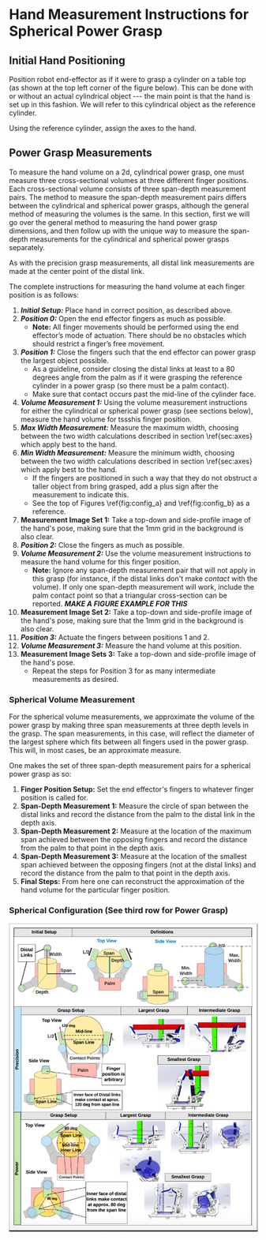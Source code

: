 # Hand Measurement Instructions for Spherical Power Grasp

## Initial Hand Positioning

Position robot end-effector as if it were to grasp a cylinder on a table top (as shown at the top left corner of the figure below). This can be done with or without an actual cylindrical object --- the main point is that the hand is set up in this fashion. We will refer to this cylindrical object as the reference cylinder.

Using the reference cylinder, assign the axes to the hand.


## Power Grasp Measurements

To measure the hand volume on a 2d, cylindrical power grasp, one must measure three cross-sectional volumes at three different finger positions. Each cross-sectional volume consists of three span-depth measurement pairs. The method to measure the span-depth measurement pairs differs between the cylindrical and spherical power grasps, although the general method of measuring the volumes is the same. In this section, first we will go over the general method to measuring the hand power grasp dimensions, and then follow up with the unique way to measure the span-depth measurements for the cylindrical and spherical power grasps separately.

As with the precision grasp measurements, all distal link measurements are made at the center point of the distal link.

The complete instructions for measuring the hand volume at each finger position is as follows:

1. ***Initial Setup:*** Place hand in correct position, as described above.
2. ***Position 0:*** Open the end effector fingers as much as  possible.
	- **Note:** All  finger  movements  should  be  performed using the end effector’s mode of actuation. There  should  be  no obstacles  which  should  restrict a finger’s free movement.
3. ***Position 1:*** Close the fingers such that the end effector can power grasp the largest object possible. 
    - As a guideline, consider closing the distal links at least to a 80 degrees angle from the palm as if it were grasping the reference cylinder in a power grasp (so there must be a palm contact).
    - Make sure that contact occurs past the mid-line of the cylinder face.
4. ***Volume Measurement 1:*** Using the volume measurement instructions for either the cylindrical or spherical power grasp (see sections below), measure the hand volume for tssshis finger position. 
5. ***Max Width Measurement:*** Measure the maximum width, choosing between the two width calculations described in section \ref{sec:axes} which apply best to the hand.
6. ***Min Width Measurement:*** Measure the minimum width, choosing between the two width calculations described in section \ref{sec:axes} which apply best to the hand.
	- If the fingers are positioned in such a way that they do not obstruct a taller object from bring grasped, add a plus sign after the measurement to indicate this.
    - See the top of Figures \ref{fig:config_a} and \ref{fig:config_b} as a reference.
7. **Measurement Image Set 1:** Take a top-down and side-profile image of the hand's pose, making sure that the 1mm grid in the background is also clear.
8. ***Position 2:*** Close the fingers as much as possible.
9. ***Volume Measurement 2:*** Use the volume measurement instructions to measure the hand volume for this finger position. 
	- **Note:** Ignore any span-depth measurement pair that will not apply in this grasp (for instance, if the distal links don't make *contact* with the volume). If only one span-depth measurement will work, include the palm contact point so that a triangular cross-section can be reported. ***MAKE A FIGURE EXAMPLE FOR THIS***
10. **Measurement Image Set 2:** Take a top-down and side-profile image of the hand's pose, making sure that the 1mm grid in the background is also clear.
11. ***Position 3:*** Actuate the fingers between positions 1 and 2.
12. ***Volume Measurement 3:*** Measure the hand volume at this position.
13. **Measurement Image Sets 3:** Take a top-down and side-profile image of the hand's pose.
    - Repeat the steps for Position 3 for as many intermediate measurements as desired.

### Spherical Volume Measurement

For the spherical volume measurements, we approximate the volume of the power grasp by making three span measurements at three depth levels in the grasp. The span measurements, in this case, will reflect the diameter of the largest sphere which fits between all fingers used in the power grasp. This will, in most cases, be an approximate measure.

One makes the set of three span-depth measurement pairs for a spherical power grasp as so: 

1. **Finger Position Setup:** Set the end effector's fingers to whatever finger position is called for.
2. **Span-Depth Measurement 1:** Measure the circle of span between the distal links and record the distance from the palm to the distal link in the depth axis.
3. **Span-Depth Measurement 2:** Measure at the location of the maximum span achieved between the opposing fingers and record the distance from the palm to that point in the depth axis.
4. **Span-Depth Measurement 3:** Measure at the location of the smallest span achieved between the opposing fingers (not at the distal links) and record the distance from the palm to that point in the depth axis.
5. **Final Steps:** From here one can reconstruct the approximation of the hand volume for the particular finger position.

### Spherical Configuration (See third row for Power Grasp)
![alt text](Spherical.png)


